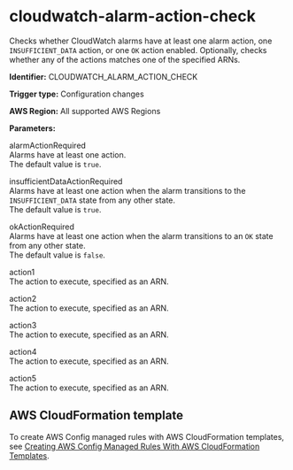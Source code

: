 # cloudwatch\-alarm\-action\-check<a name="cloudwatch-alarm-action-check"></a>

Checks whether CloudWatch alarms have at least one alarm action, one `INSUFFICIENT_DATA` action, or one `OK` action enabled\. Optionally, checks whether any of the actions matches one of the specified ARNs\.

**Identifier:** CLOUDWATCH\_ALARM\_ACTION\_CHECK

**Trigger type:** Configuration changes

**AWS Region:** All supported AWS Regions

**Parameters:**

alarmActionRequired  
 Alarms have at least one action\.   
The default value is `true`\.

insufficientDataActionRequired  
Alarms have at least one action when the alarm transitions to the `INSUFFICIENT_DATA` state from any other state\.  
The default value is `true`\.

okActionRequired  
Alarms have at least one action when the alarm transitions to an `OK` state from any other state\.  
The default value is `false`\.

 action1   
The action to execute, specified as an ARN\.

 action2   
The action to execute, specified as an ARN\.

action3   
 The action to execute, specified as an ARN\.

action4   
The action to execute, specified as an ARN\.

action5   
The action to execute, specified as an ARN\.

## AWS CloudFormation template<a name="w24aac11c29c17c71c15"></a>

To create AWS Config managed rules with AWS CloudFormation templates, see [Creating AWS Config Managed Rules With AWS CloudFormation Templates](aws-config-managed-rules-cloudformation-templates.md)\.